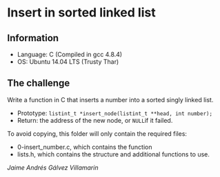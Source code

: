 # Insert in sorted linked list

## Information
- Language: C (Compiled in gcc 4.8.4)
- OS: Ubuntu 14.04 LTS (Trusty Thar)

## The challenge
Write a function in C that inserts a number into a sorted singly linked list.
- Prototype: `listint_t *insert_node(listint_t **head, int number);`
- Return: the address of the new node, or `NULL`if it failed.

To avoid copying, this folder will only contain the required files:
- 0-insert_number.c, which contains the function
- lists.h, which contains the structure and additional functions to use.

*Jaime Andrés Gálvez Villamarin*
